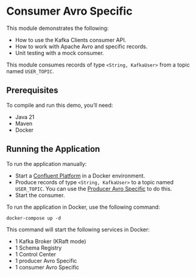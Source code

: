 # Consumer Avro Specific

This module demonstrates the following:

- How to use the Kafka Clients consumer API.
- How to work with Apache Avro and specific records.
- Unit testing with a mock consumer.

This module consumes records of type `<String, KafkaUser>` from a topic named `USER_TOPIC`.

## Prerequisites

To compile and run this demo, you’ll need:

- Java 21
- Maven
- Docker

## Running the Application

To run the application manually:

- Start a [Confluent Platform](https://docs.confluent.io/platform/current/quickstart/ce-docker-quickstart.html#step-1-download-and-start-cp) in a Docker environment.
- Produce records of type `<String, KafkaUser>` to a topic named `USER_TOPIC`. You can use the [Producer Avro Specific](../../kafka-producer-quickstarts/kafka-producer-avro-specific) to do this.
- Start the consumer.

To run the application in Docker, use the following command:

```console
docker-compose up -d
```

This command will start the following services in Docker:

- 1 Kafka Broker (KRaft mode)
- 1 Schema Registry
- 1 Control Center
- 1 producer Avro Specific
- 1 consumer Avro Specific
